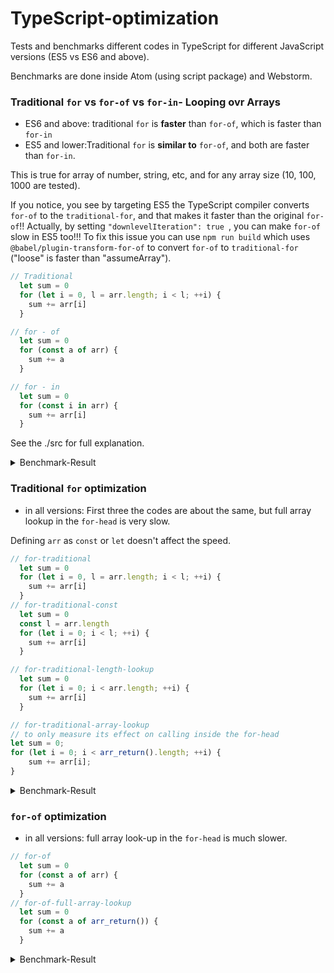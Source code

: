 # TypeScript-optimization
Tests and benchmarks different codes in TypeScript for different JavaScript versions (ES5 vs ES6 and above).

Benchmarks are done inside Atom (using script package) and Webstorm.

### Traditional `for` vs `for-of` vs `for-in`- Looping ovr Arrays

- ES6 and above: traditional `for` is **faster** than `for-of`, which is faster than `for-in`
- ES5 and lower:Traditional `for` is **similar to** `for-of`, and both are faster than `for-in`.

This is true for array of number, string, etc, and for any array size (10, 100, 1000 are tested).

If you notice, you see by targeting ES5 the TypeScript compiler converts `for-of` to the `traditional-for`, and that makes it faster than the original `for-of`!! Actually, by setting `"downlevelIteration": true
`, you can make `for-of` slow in ES5 too!!!  To fix this issue you can use `npm run build` which uses `@babel/plugin-transform-for-of` to convert `for-of` to `traditional-for` ("loose" is faster than "assumeArray").

```typescript
// Traditional
  let sum = 0
  for (let i = 0, l = arr.length; i < l; ++i) {
    sum += arr[i]
  }

// for - of
  let sum = 0
  for (const a of arr) {
    sum += a
  }

// for - in
  let sum = 0
  for (const i in arr) {
    sum += arr[i]
  }
```
See the ./src for full explanation.

<details>
<summary>Benchmark-Result</summary>

    -------------------    
    array size of 10

    ES6 and ES2020:
    
    array size of 10
    number array
    for_traditional x 93,918,160 ops/sec Â±2.26% (85 runs sampled)
    for_of x 20,043,782 ops/sec Â±0.64% (94 runs sampled)
    for_in x 1,855,402 ops/sec Â±0.89% (95 runs sampled)
    Fastest is for_traditional
    
    string array
    for_traditional_str x 62,883,817 ops/sec Â±0.23% (92 runs sampled)
    for_of_str x 36,321,814 ops/sec Â±0.47% (92 runs sampled)
    for_in_str x 1,928,360 ops/sec Â±0.68% (93 runs sampled)
    Fastest is for_traditional_str
        
    -------------------    
    array size of 100

    ES6 and ES2020:
    
    array size of 100
    number array
    for_traditional x 9,624,379 ops/sec Â±0.29% (91 runs sampled)
    for_of x 2,293,562 ops/sec Â±0.83% (91 runs sampled)
    for_in x 257,905 ops/sec Â±0.34% (97 runs sampled)
    Fastest is for_traditional
    
    string array
    for_traditional_str x 7,489,087 ops/sec Â±0.29% (94 runs sampled)
    for_of_str x 4,219,285 ops/sec Â±0.23% (96 runs sampled)
    for_in_str x 275,434 ops/sec Â±0.34% (96 runs sampled)
    Fastest is for_traditional_str
    
    -------------------    
    array size of 10000

    ES6 and ES2020:

    array size of 1000
    number array
    for_traditional x 807,444 ops/sec Â±0.22% (89 runs sampled)
    for_of x 310,846 ops/sec Â±0.62% (96 runs sampled)
    for_in x 27,566 ops/sec Â±0.33% (96 runs sampled)
    Fastest is for_traditional
    
    string array
    for_traditional_str x 643,079 ops/sec Â±1.59% (88 runs sampled)
    for_of_str x 439,983 ops/sec Â±0.30% (97 runs sampled)
    for_in_str x 28,672 ops/sec Â±1.55% (91 runs sampled)
    Fastest is for_traditional_str

    ES5:

    number array
    array size of 1000
    number array
    for_traditional x 806,810 ops/sec Â±0.32% (93 runs sampled)
    for_of x 809,966 ops/sec Â±0.28% (97 runs sampled)
    for_in x 27,447 ops/sec Â±0.41% (96 runs sampled)
    Fastest is for_of
    
    string array
    for_traditional_str x 641,393 ops/sec Â±3.32% (81 runs sampled)
    for_of_str x 676,553 ops/sec Â±0.26% (96 runs sampled)
    for_in_str x 29,130 ops/sec Â±1.45% (90 runs sampled)
    Fastest is for_of_str
    
</details>

### Traditional `for` optimization

- in all versions: First three the codes are about the same, but full array lookup in the `for-head` is very slow.

Defining `arr` as `const` or `let` doesn't affect the speed.

```typescript
// for-traditional
  let sum = 0
  for (let i = 0, l = arr.length; i < l; ++i) {
    sum += arr[i]
  }
// for-traditional-const
  let sum = 0
  const l = arr.length
  for (let i = 0; i < l; ++i) {
    sum += arr[i]
  }

// for-traditional-length-lookup
  let sum = 0
  for (let i = 0; i < arr.length; ++i) {
    sum += arr[i]
  }

// for-traditional-array-lookup
// to only measure its effect on calling inside the for-head
let sum = 0;
for (let i = 0; i < arr_return().length; ++i) {
    sum += arr[i];
}
```

<details>
<summary>Benchmark-Result</summary>

    const arr

    ES2020:

    for-traditional x 111,107 ops/sec Â±0.38% (97 runs sampled)
    for-traditional-const x 111,392 ops/sec Â±0.19% (98 runs sampled)
    for-traditional-lookup x 111,242 ops/sec Â±0.22% (95 runs sampled)
    for-traditional-full-lookup x 1.77 ops/sec ±1.09% (9 runs sampled)
    Fastest is for-traditional,for-traditional-const,for-traditional-length-lookup

    ES 6:

    for-traditional x 111,197 ops/sec Â±0.18% (95 runs sampled)
    for-traditional-const x 111,209 ops/sec Â±0.18% (96 runs sampled)
    for-traditional-lookup x 111,111 ops/sec Â±0.13% (96 runs sampled)
    for-traditional-full-lookup x 1.78 ops/sec ±0.77% (9 runs sampled)
    Fastest is for-traditional,for-traditional-const,for-traditional-length-lookup

    ES5:

    for-traditional x 109,984 ops/sec ±0.67% (95 runs sampled)
    for-traditional-const x 110,267 ops/sec ±0.80% (91 runs sampled)
    for-traditional-length-lookup x 109,373 ops/sec ±0.74% (94 runs sampled)
    for-traditional-full-lookup x 1.68 ops/sec ±3.05% (9 runs sampled)
    Fastest is for-traditional

    let arr:

     ES2020:

    for-traditional x 111,310 ops/sec Â±0.23% (93 runs sampled)
    for-traditional-const x 111,201 ops/sec Â±0.36% (96 runs sampled)
    for-traditional-lookup x 111,430 ops/sec Â±0.20% (99 runs sampled)
    Fastest is for-traditional-length-lookup,for-traditional,for-traditional-const

    ES5:

    for-traditional x 110,594 ops/sec ±0.53% (94 runs sampled)
    for-traditional-const x 111,455 ops/sec ±0.14% (97 runs sampled)
    for-traditional-lookup x 111,463 ops/sec ±0.15% (96 runs sampled)
    Fastest is for-traditional-const,for-traditional-length-lookup

</details>


### `for-of` optimization

- in all versions: full array look-up in the `for-head` is much slower.

```typescript
// for-of
  let sum = 0
  for (const a of arr) {
    sum += a
  }
// for-of-full-array-lookup
  let sum = 0
  for (const a of arr_return()) {
    sum += a
  }
```

<details>
<summary>Benchmark-Result</summary>

    ES2020:

    array size of 10
    number array
    for_of x 19,385,238 ops/sec Â±1.84% (88 runs sampled)
    for_of_full_lookup x 63,038 ops/sec Â±1.94% (89 runs sampled)
    Fastest is for_of
    
    array size of 100
    number array
    for_of x 2,335,884 ops/sec Â±0.53% (96 runs sampled)
    for_of_full_lookup x 6,628 ops/sec Â±0.81% (91 runs sampled)
    Fastest is for_of

    ES5:

    for-of x 110,799 ops/sec ±0.15% (96 runs sampled)
    for-of-full-lookup x 15,122 ops/sec ±0.74% (95 runs sampled)
    Fastest is for-of

</details>
